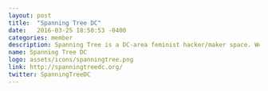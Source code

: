 ```yaml
---
layout: post
title:  "Spanning Tree DC"
date:   2016-03-25 18:50:53 -0400
categories: member
description: Spanning Tree is a DC-area feminist hacker/maker space. We welcome people of color, trans women, genderqueer/genderneutral people, and people with disabilities.
name: Spanning Tree DC
logo: assets/icons/spanningtree.png
link: http://spanningtreedc.org/
twitter: SpanningTreeDC
---
```


